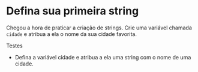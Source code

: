 # Defina sua primeira string

Chegou a hora de praticar a criação de strings. Crie uma variável chamada `cidade` e atribua a ela o nome da sua cidade favorita.

Testes

- Defina a variável cidade e atribua a ela uma string com o nome de uma cidade.
